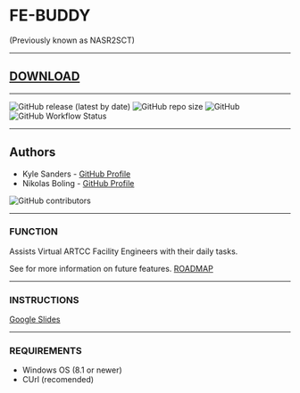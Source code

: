 # FE-BUDDY
(Previously known as NASR2SCT)

---

## [DOWNLOAD](https://github.com/Nikolai558/FE-BUDDY/releases/latest/download/FE-BUDDYSetup.exe)

---

![GitHub release (latest by date)](https://img.shields.io/github/v/release/Nikolai558/FE-BUDDY?style=for-the-badge)
![GitHub repo size](https://img.shields.io/github/repo-size/Nikolai558/FE-BUDDY?style=for-the-badge)
![GitHub](https://img.shields.io/github/license/Nikolai558/FE-BUDDY?style=for-the-badge)
![GitHub Workflow Status](https://img.shields.io/github/workflow/status/Nikolai558/FE-BUDDY/CodeQL?style=for-the-badge)

---

## Authors
- Kyle Sanders - [GitHub Profile](https://github.com/KSanders7070)
- Nikolas Boling - [GitHub Profile](https://github.com/Nikolai558)

![GitHub contributors](https://img.shields.io/github/contributors/Nikolai558/FE-BUDDY?style=for-the-badge)

---

### FUNCTION
Assists Virtual ARTCC Facility Engineers with their daily tasks.

See for more information on future features. [ROADMAP](https://github.com/Nikolai558/FE-BUDDY/blob/development/ROADMAP.md)

---

### INSTRUCTIONS
[Google Slides](https://docs.google.com/presentation/d/e/2PACX-1vRMd6PIRrj0lPb4sAi9KB7iM3u5zn0dyUVLqEcD9m2e71nf0UPyEmkOs4ZwYsQdl7smopjdvw_iWEyP/embed)

---

### REQUIREMENTS
- Windows OS (8.1 or newer)
- CUrl (recomended)

